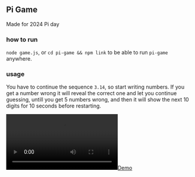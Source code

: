 ## Pi Game
Made for 2024 Pi day

### how to run
`node game.js`, or `cd pi-game && npm link` to be able to run `pi-game` anywhere.


### usage
You have to continue the sequence `3.14`, so start writing numbers. If you get a number wrong it will reveal the correct one and let you continue guessing, untill you get 5 numbers wrong, and then it will show the next 10 digits for 10 seconds before restarting.

[![Demo](https://github.com/jbagge/pi-game/raw/master/demo.mp4)](https://github.com/jbagge/pi-game/raw/master/demo.mp4)
